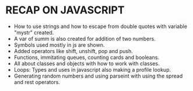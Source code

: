 # RECAP ON JAVASCRIPT

- How to use strings and how to escape from double quotes with variable "mystr" created.
- A var of summ is also created for addition of two numbers.
- Symbols used mostly in js are shown.
- Added operators like shift, unshift, pop and push.
- Functions, immitating queues, counting cards and booleans.
- All about classes and objects with how to work with classes.
- Loops: Types and uses in javascript also making a profile lookup.
- Generating random numbers and using parseint with using the spread and rest operators.
